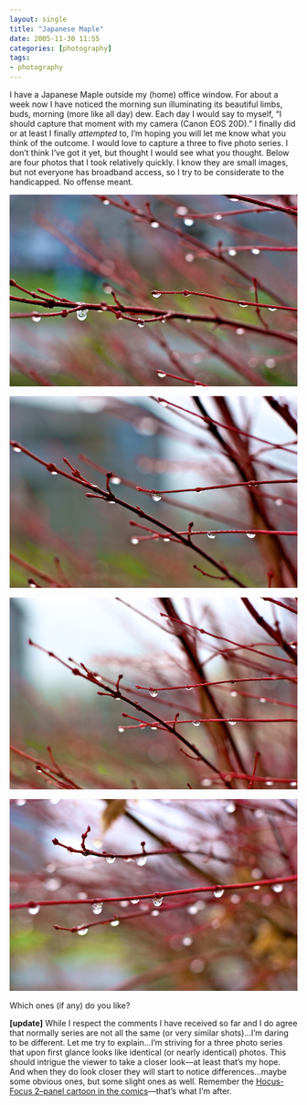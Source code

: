 ```yaml
---
layout: single
title: "Japanese Maple"
date: 2005-11-30 11:55
categories: [photography]
tags:
- photography
---
```


I have a Japanese Maple outside my (home)
office window. For about a week now I have noticed the morning sun
illuminating its beautiful limbs, buds, morning (more like all day) dew.
Each day I would say to myself, “I should capture that moment with my
camera (Canon EOS 20D).” I finally did or at least I finally *attempted*
to, I’m hoping you will let me know what you think of the outcome. I
would love to capture a three to five photo series. I don’t think I’ve
got it yet, but thought I would see what you thought. Below are four
photos that I took relatively quickly. I know they are small images, but
not everyone has broadband access, so I try to be considerate to the
handicapped. No offense meant.

![Japanese Maple Series 1][1]

![Japanese Maple Series 2][2]

![Japanese Maple Series 3][3]

![Japanese Maple Series 4][4]

Which ones (if any) do you like? 

**[update]** While I respect the comments I have received so far and I do agree that normally series are
not all the same (or very similar shots)…I’m daring to be different. Let me try to explain…I’m striving for a three photo series that upon first
glance looks like identical (or nearly identical) photos. This should intrigue the viewer to take a closer look—at least that’s my hope. And
when they do look closer they will start to notice differences…maybe some obvious ones, but some slight ones as well. Remember the
[Hocus-Focus 2–panel cartoon in the comics](http://www.suck.com/daily/2001/06/01/)—that’s what I’m after.

[1]: /uploads/2005/11/200511_20d_12453.jpg "Japanese Maple Series Photo 1"
[2]: /uploads/2005/11/200511_20d_12454.jpg "Japanese Maple Series Photo 2"
[3]: /uploads/2005/11/200511_20d_12455.jpg "Japanese Maple Series Photo 3"
[4]: /uploads/2005/11/200511_20d_12456.jpg "Japanese Maple Series Photo 4"